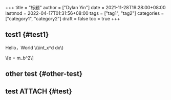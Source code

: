 +++
title = "标题"
author = ["Dylan Yin"]
date = 2021-11-28T19:28:00+08:00
lastmod = 2022-04-17T01:31:56+08:00
tags = ["tag1", "tag2"]
categories = ["category1", "category2"]
draft = false
toc = true
+++

## test1 {#test1}

Hello，World \\(\int\_x^d dx\\)

\\[e = m\_b^2\\]


## other test {#other-test}


## test <span class="tag"><span class="ATTACH">ATTACH</span></span> {#test}
